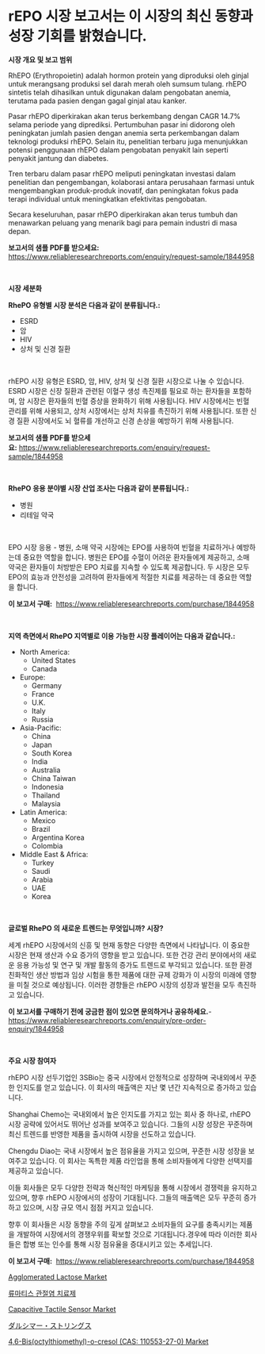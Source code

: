 <p><h1>rEPO 시장 보고서는 이 시장의 최신 동향과 성장 기회를 밝혔습니다.</h1></p><p><strong>시장 개요 및 보고 범위</strong></p>
<p><p>RhEPO (Erythropoietin) adalah hormon protein yang diproduksi oleh ginjal untuk merangsang produksi sel darah merah oleh sumsum tulang. rhEPO sintetis telah dihasilkan untuk digunakan dalam pengobatan anemia, terutama pada pasien dengan gagal ginjal atau kanker.</p><p>Pasar rhEPO diperkirakan akan terus berkembang dengan CAGR 14.7% selama periode yang diprediksi. Pertumbuhan pasar ini didorong oleh peningkatan jumlah pasien dengan anemia serta perkembangan dalam teknologi produksi rhEPO. Selain itu, penelitian terbaru juga menunjukkan potensi penggunaan rhEPO dalam pengobatan penyakit lain seperti penyakit jantung dan diabetes.</p><p>Tren terbaru dalam pasar rhEPO meliputi peningkatan investasi dalam penelitian dan pengembangan, kolaborasi antara perusahaan farmasi untuk mengembangkan produk-produk inovatif, dan peningkatan fokus pada terapi individual untuk meningkatkan efektivitas pengobatan.</p><p>Secara keseluruhan, pasar rhEPO diperkirakan akan terus tumbuh dan menawarkan peluang yang menarik bagi para pemain industri di masa depan.</p></p>
<p><strong>보고서의 샘플 PDF를 받으세요:</strong> <a href="https://www.reliableresearchreports.com/enquiry/request-sample/1844958">https://www.reliableresearchreports.com/enquiry/request-sample/1844958</a></p>
<p>&nbsp;</p>
<p><strong>시장 세분화</strong></p>
<p><strong>RhePO 유형별 시장 분석은 다음과 같이 분류됩니다.:</strong></p>
<p><ul><li>ESRD</li><li>암</li><li>HIV</li><li>상처 및 신경 질환</li></ul></p>
<p>&nbsp;</p>
<p><p>rhEPO 시장 유형은 ESRD, 암, HIV, 상처 및 신경 질환 시장으로 나눌 수 있습니다. ESRD 시장은 신장 질환과 관련된 이혈구 생성 촉진제를 필요로 하는 환자들을 포함하며, 암 시장은 환자들의 빈혈 증상을 완화하기 위해 사용됩니다. HIV 시장에서는 빈혈 관리를 위해 사용되고, 상처 시장에서는 상처 치유를 촉진하기 위해 사용됩니다. 또한 신경 질환 시장에서도 뇌 혈류를 개선하고 신경 손상을 예방하기 위해 사용됩니다.</p></p>
<p><strong>보고서의 샘플 PDF를 받으세요:</strong>&nbsp;<a href="https://www.reliableresearchreports.com/enquiry/request-sample/1844958">https://www.reliableresearchreports.com/enquiry/request-sample/1844958</a></p>
<p>&nbsp;</p>
<p><strong> RhePO 응용 분야별 시장 산업 조사는 다음과 같이 분류됩니다.:</strong></p>
<p><ul><li>병원</li><li>리테일 약국</li></ul></p>
<p>&nbsp;</p>
<p><p>EPO 시장 응용 - 병원, 소매 약국 시장에는 EPO를 사용하여 빈혈을 치료하거나 예방하는데 중요한 역할을 합니다. 병원은 EPO를 수혈이 어려운 환자들에게 제공하고, 소매 약국은 환자들이 처방받은 EPO 치료를 지속할 수 있도록 제공합니다. 두 시장은 모두 EPO의 효능과 안전성을 고려하여 환자들에게 적절한 치료를 제공하는 데 중요한 역할을 합니다.</p></p>
<p><strong>이 보고서 구매:</strong>&nbsp; <a href="https://www.reliableresearchreports.com/purchase/1844958">https://www.reliableresearchreports.com/purchase/1844958</a></p>
<p>&nbsp;</p>
<p><strong>지역 측면에서 RhePO 지역별로 이용 가능한 시장 플레이어는 다음과 같습니다.:</strong></p>
<p><ul>
    <li>
        North America:
        <ul>
            <li>United States</li>
            <li>Canada</li>
        </ul>
    </li>
    <li>
        Europe:
        <ul>
            <li>Germany</li>
            <li>France</li>
            <li>U.K.</li>
            <li>Italy</li>
            <li>Russia</li>
        </ul>
    </li>
    <li>
        Asia-Pacific:
        <ul>
            <li>China</li>
            <li>Japan</li>
            <li>South Korea</li>
            <li>India</li>
            <li>Australia</li>
            <li>China Taiwan</li>
            <li>Indonesia</li>
            <li>Thailand</li>
            <li>Malaysia</li>
        </ul>
    </li>
    <li>
        Latin America:
        <ul>
            <li>Mexico</li>
            <li>Brazil</li>
            <li>Argentina Korea</li>
            <li>Colombia</li>
        </ul>
    </li>
    <li>
        Middle East & Africa:
        <ul>
            <li>Turkey</li>
            <li>Saudi</li>
            <li>Arabia</li>
            <li>UAE</li>
            <li>Korea</li>
        </ul>
    </li>
    </ul></p>
<p>&nbsp;</p>
<p><strong>글로벌 RhePO 의 새로운 트렌드는 무엇입니까? 시장?</strong></p>
<p><p>세계 rhEPO 시장에서의 신흥 및 현재 동향은 다양한 측면에서 나타납니다. 이 중요한 시장은 현재 생산과 수요 증가의 영향을 받고 있습니다. 또한 건강 관리 분야에서의 새로운 응용 가능성 및 연구 및 개발 활동의 증가도 트렌드로 부각되고 있습니다. 또한 환경 친화적인 생산 방법과 임상 시험을 통한 제품에 대한 규제 강화가 이 시장의 미래에 영향을 미칠 것으로 예상됩니다. 이러한 경향들은 rhEPO 시장의 성장과 발전을 모두 촉진하고 있습니다.</p></p>
<p><strong>이 보고서를 구매하기 전에 궁금한 점이 있으면 문의하거나 공유하세요.</strong>- <a href="https://www.reliableresearchreports.com/enquiry/pre-order-enquiry/1844958">https://www.reliableresearchreports.com/enquiry/pre-order-enquiry/1844958</a></p>
<p>&nbsp;</p>
<p><strong>주요 시장 참여자</strong></p>
<p><p>rhEPO 시장 선두기업인 3SBio는 중국 시장에서 안정적으로 성장하며 국내외에서 꾸준한 인지도를 얻고 있습니다. 이 회사의 매출액은 지난 몇 년간 지속적으로 증가하고 있습니다.</p><p>Shanghai Chemo는 국내외에서 높은 인지도를 가지고 있는 회사 중 하나로, rhEPO 시장 공략에 있어서도 뛰어난 성과를 보여주고 있습니다. 그들의 시장 성장은 꾸준하며 최신 트렌드를 반영한 제품을 출시하여 시장을 선도하고 있습니다.</p><p>Chengdu Diao는 국내 시장에서 높은 점유율을 가지고 있으며, 꾸준한 시장 성장을 보여주고 있습니다. 이 회사는 독특한 제품 라인업을 통해 소비자들에게 다양한 선택지를 제공하고 있습니다.</p><p>이들 회사들은 모두 다양한 전략과 혁신적인 마케팅을 통해 시장에서 경쟁력을 유지하고 있으며, 향후 rhEPO 시장에서의 성장이 기대됩니다. 그들의 매출액은 모두 꾸준히 증가하고 있으며, 시장 규모 역시 점점 커지고 있습니다.</p><p>향후 이 회사들은 시장 동향을 주의 깊게 살펴보고 소비자들의 요구를 충족시키는 제품을 개발하여 시장에서의 경쟁우위를 확보할 것으로 기대됩니다.경우에 따라 이러한 회사들은 합병 또는 인수를 통해 시장 점유율을 증대시키고 있는 추세입니다.</p></p>
<p><strong>이 보고서 구매:</strong>&nbsp;&nbsp;<a href="https://www.reliableresearchreports.com/purchase/1844958">https://www.reliableresearchreports.com/purchase/1844958</a></p>
<p><p><a href="https://carnation-joke-41f.notion.site/Agglomerated-Lactose-Market-Challenges-Opportunities-and-Growth-Drivers-and-Major-Market-Players--800b1408aba74370a03a1220cf0f557f">Agglomerated Lactose Market</a></p><p><a href="https://github.com/lkwggful07722/Market-Research-Report-List-1/blob/main/6320545186063.md">류마티스 관절염 치료제</a></p><p><a href="https://view.publitas.com/reportprime-1/capacitive-tactile-sensor-market-offers-provide-insightful-data-for-the-time-period-from-2024-to-2031-and-also-provide-analysis-based-on-application-type-and-region/">Capacitive Tactile Sensor Market</a></p><p><a href="https://github.com/ycmtqqhvk3273/Market-Research-Report-List-1/blob/main/5616298186158.md">ダルシマー・ストリングス</a></p><p><a href="https://extreme-scabiosa-c81.notion.site/4-6-Bis-octylthiomethyl-o-cresol-CAS-110553-27-0-Market-Growth-Market-Trends-COVID-19-Impact--0b5b9bd43884480f8c76c0bfb2754050">4,6-Bis(octylthiomethyl)-o-cresol (CAS: 110553-27-0) Market</a></p></p>
